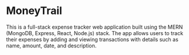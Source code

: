 # MoneyTrail
This is a full-stack expense tracker web application built using the MERN (MongoDB, Express, React, Node.js) stack. The app allows users to track their expenses by adding and viewing transactions with details such as name, amount, date, and description.
